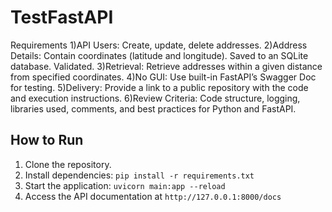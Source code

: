 # TestFastAPI
Requirements
1)API Users: Create, update, delete addresses.
2)Address Details:
Contain coordinates (latitude and longitude).
Saved to an SQLite database.
Validated.
3)Retrieval: Retrieve addresses within a given distance from specified coordinates.
4)No GUI: Use built-in FastAPI’s Swagger Doc for testing.
5)Delivery: Provide a link to a public repository with the code and execution instructions.
6)Review Criteria: Code structure, logging, libraries used, comments, and best practices for Python and FastAPI.

## How to Run

1. Clone the repository.
2. Install dependencies: `pip install -r requirements.txt`
3. Start the application: `uvicorn main:app --reload`
4. Access the API documentation at `http://127.0.0.1:8000/docs`
